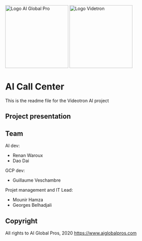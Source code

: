 <img src="https://images.squarespace-cdn.com/content/5c3d106885ede1229f775005/1547603576908-WE0AI5HRLSS1VSDPMBN0/Final-Logo-White.gif?format=1500w&content-type=image%2Fgif" alt="Logo AI Global Pro" width="200"/>
<img src="https://fr.wikipedia.org/wiki/Vid%C3%A9otron#/media/Fichier:Vid%C3%A9otron_2017_logo.png" alt="Logo Videtron" width="200"/>


# AI Call Center

This is the readme file for the Videotron AI project

## Project presentation

## Team
AI dev:
* Renan Waroux
* Dao Dai

GCP dev:
* Guillaume Veschambre

Projet management and IT Lead:
* Mounir Hamza
* Georges Belhadjali

## Copyright
All rights to AI Global Pros, 2020
https://www.aiglobalpros.com


